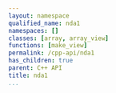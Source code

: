 ```yaml
---
layout: namespace
qualified_name: nda1
namespaces: []
classes: [array, array_view]
functions: [make_view]
permalink: /cpp-api/nda1
has_children: true
parent: C++ API
title: nda1
...
```

